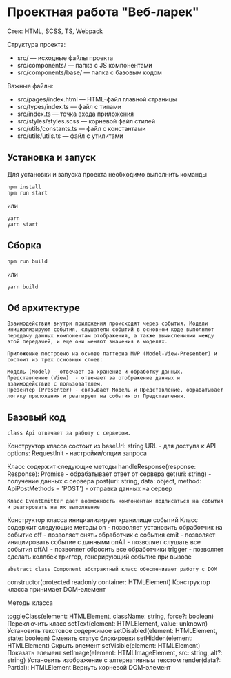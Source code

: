 # Проектная работа "Веб-ларек"

Стек: HTML, SCSS, TS, Webpack

Структура проекта:
- src/ — исходные файлы проекта
- src/components/ — папка с JS компонентами
- src/components/base/ — папка с базовым кодом

Важные файлы:
- src/pages/index.html — HTML-файл главной страницы
- src/types/index.ts — файл с типами
- src/index.ts — точка входа приложения
- src/styles/styles.scss — корневой файл стилей
- src/utils/constants.ts — файл с константами
- src/utils/utils.ts — файл с утилитами

## Установка и запуск
Для установки и запуска проекта необходимо выполнить команды

```
npm install
npm run start
```

или

```
yarn
yarn start
```
## Сборка

```
npm run build
```

или

```
yarn build
```

## Об архитектуре 
```
Взаимодействия внутри приложения происходят через события. Модели инициализируют события, слушатели событий в основном коде выполняют передачу данных компонентам отображения, а также вычислениями между этой передачей, и еще они меняют значения в моделях.

Приложение построено на основе паттерна MVP (Model-View-Presenter) и состоит из трех основных слоев:

Модель (Model) - отвечает за хранение и обработку данных.
Представление (View)  - отвечает за отображение данных и взаимодействие с пользователем.
Презентер (Presenter) - связывает Модель и Представление, обрабатывает логику приложения и реагирует на события от Представления.
```

## Базовый код 
```
class Api отвечает за работу с сервером.
```
Конструктор класса состоит из 
baseUrl: string URL - для доступа к API
options: RequestInit - настройки/опции запроса

Класс содержит следующие методы 
handleResponse(response: Response): Promise<object> - обрабатывает ответ от сервера
get(uri: string) -  получение данных с сервера
post(uri: string, data: object, method: ApiPostMethods = 'POST') - отправка данных на сервер
```
Класс EventEmitter дает возможность компонентам подписаться на события и реагировать на их выполнение 
```
Конструктор класса инициализирует хранилище событий
Класс содержит следующие методы 
on - позволяет установить обработчик на событие
off - позволяет снять обработчик с события
emit - позволяет инициировать событие с данными
onAll - позволяет слушать все события
offAll - позволяет сбросить все обработчики
trigger - позволяет сделать коллбек триггер, генерирующий событие при вызове

```
abstract class Component абстрактный класс обеспечивает работу с DOM
```
constructor(protected readonly container: HTMLElement) Конструктор класса принимает DOM-элемент 

Методы класса 

toggleClass(element: HTMLElement, className: string, force?: boolean) Переключить класс
setText(element: HTMLElement, value: unknown) Установить текстовое содержимое
setDisabled(element: HTMLElement, state: boolean) Сменить статус блокировки
setHidden(element: HTMLElement) Скрыть элемент
setVisible(element: HTMLElement) Показать элемент
setImage(element: HTMLImageElement, src: string, alt?: string) Установить изображение с алтернативным текстом
render(data?: Partial<T>): HTMLElement Вернуть корневой DOM-элемент
